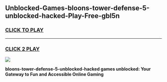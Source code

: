 
## Unblocked-Games-bloons-tower-defense-5-unblocked-hacked-Play-Free-gbl5n
<h3>
<a href="https://premium76.site?title=bloons-tower-defense-5-unblocked-hacked&ref=19M">CLICK TO PLAY</a></h3>
<hr>

<h3>
<a href="https://premium76.site?title=bloons-tower-defense-5-unblocked-hacked&ref=19M">CLICK 2 PLAY</a>
  
</h3>

<a href="https://premium76.site?title=bloons-tower-defense-5-unblocked-hacked&ref=19M"><img src="https://clearcache.store/games.png"></a>


**bloons-tower-defense-5-unblocked-hacked games unblocked: Your Gateway to Fun and Accessible Online Gaming**
